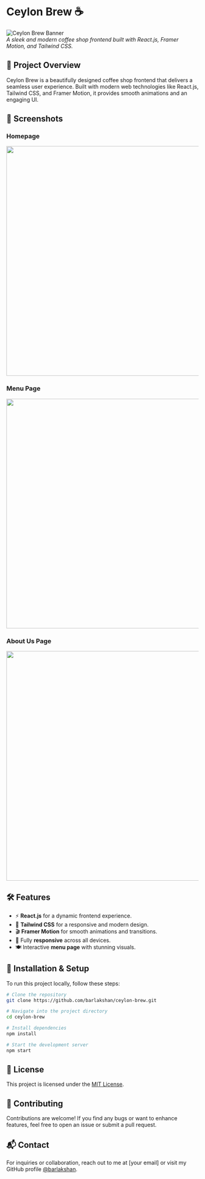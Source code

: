 # Ceylon Brew ☕

![Ceylon Brew Banner](./screenshots/banner.png)  
*A sleek and modern coffee shop frontend built with React.js, Framer Motion, and Tailwind CSS.*

## 🚀 Project Overview
Ceylon Brew is a beautifully designed coffee shop frontend that delivers a seamless user experience. Built with modern web technologies like React.js, Tailwind CSS, and Framer Motion, it provides smooth animations and an engaging UI.

## 📸 Screenshots

### Homepage
<img src="./screenshots/homepage.png" width="600"/>

### Menu Page
<img src="./screenshots/menu.png" width="600"/>

### About Us Page
<img src="./screenshots/about.png" width="600"/>

## 🛠️ Features
- ⚡ **React.js** for a dynamic frontend experience.
- 🎨 **Tailwind CSS** for a responsive and modern design.
- 🎬 **Framer Motion** for smooth animations and transitions.
- 📱 Fully **responsive** across all devices.
- 🍽️ Interactive **menu page** with stunning visuals.

## 🔧 Installation & Setup

To run this project locally, follow these steps:

```sh
# Clone the repository
git clone https://github.com/barlakshan/ceylon-brew.git

# Navigate into the project directory
cd ceylon-brew

# Install dependencies
npm install

# Start the development server
npm start
```

## 📜 License
This project is licensed under the [MIT License](LICENSE).

## 🤝 Contributing
Contributions are welcome! If you find any bugs or want to enhance features, feel free to open an issue or submit a pull request.

## 📬 Contact
For inquiries or collaboration, reach out to me at [your email] or visit my GitHub profile [@barlakshan](https://github.com/barlakshan).
